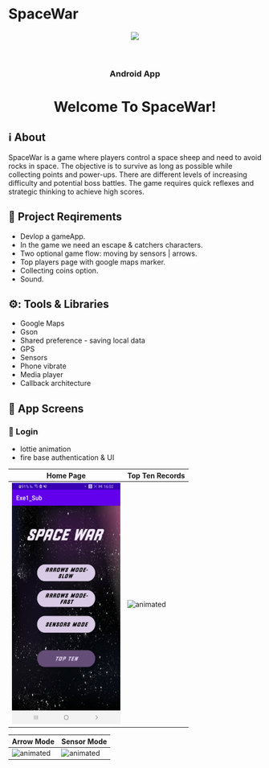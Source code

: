 # SpaceWar
<p align="center"><img src="https://cdn.cloudflare.steamstatic.com/steam/apps/1086160/header.jpg?t=1673628342"></p>
<br/>
<h3 align="center">Android App</h3>
<h1 align="center">Welcome To SpaceWar!</h1>


## :information_source: About 
SpaceWar is a game where players control a space sheep and need to avoid rocks in space. The objective is to survive as long as possible while collecting points and power-ups. There are different levels of increasing difficulty and potential boss battles. The game requires quick reflexes and strategic thinking to achieve high scores.
<br/>

## :space_invader: Project Reqirements
- Devlop a gameApp.
- In the game we need an escape & catchers characters.
- Two optional game flow: moving by sensors | arrows.
- Top players page with google maps marker.
- Collecting coins option.
- Sound.



## ⚙️: Tools & Libraries
- Google Maps
- Gson
- Shared preference - saving local data
- GPS
- Sensors
- Phone vibrate
- Media player
- Callback architecture

## :iphone: App Screens
### :calling: Login
- lottie animation
- fire base authentication & UI

|Home Page|Top Ten Records|
|---|---|
|<img src="https://github.com/SharonFogel8/SpaceWar/blob/master/app/src/main/res/drawable/menu.jpg?raw=true" alt="animated"  height="480" width="216"/>|<img src="https://github.com/SharonFogel8/SpaceWar/blob/master/app/src/main/res/drawable/top-ten-records.gif?raw=true" alt="animated" height="480" width="216"/>|


|Arrow Mode|Sensor Mode|
|---|---|
|<img src="https://github.com/SharonFogel8/SpaceWar/blob/master/app/src/main/res/drawable/arrows.gif?raw=true" alt="animated" height="480" width="216"/>|<img src="https://github.com/SharonFogel8/SpaceWar/blob/master/app/src/main/res/drawable/sensors.gif?raw=true" alt="animated" height="480" width="216"/>|
